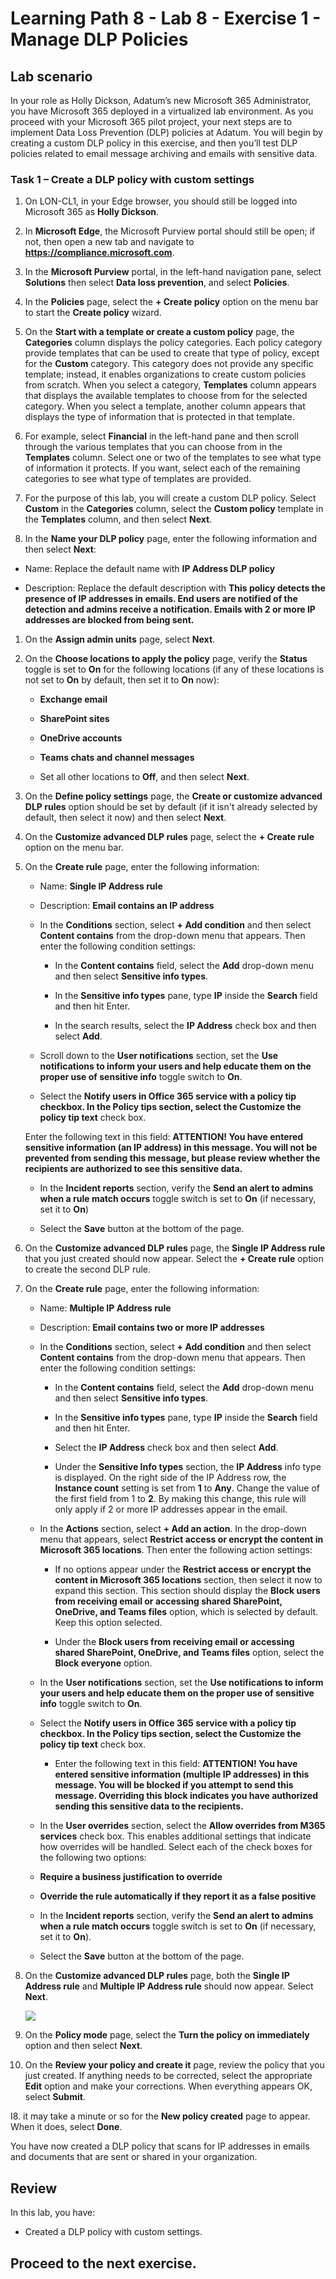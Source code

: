 # Learning Path 8 - Lab 8 - Exercise 1 - Manage DLP Policies  

## Lab scenario

In your role as Holly Dickson, Adatum’s new Microsoft 365 Administrator, you have Microsoft 365 deployed in a virtualized lab environment. As you proceed with your Microsoft 365 pilot project, your next steps are to implement Data Loss Prevention (DLP) policies at Adatum. You will begin by creating a custom DLP policy in this exercise, and then you’ll test DLP policies related to email message archiving and emails with sensitive data. 

### Task 1 – Create a DLP policy with custom settings

1. On LON-CL1, in your Edge browser, you should still be logged into Microsoft 365 as **Holly Dickson**. 

1. In **Microsoft Edge**, the Microsoft Purview portal should still be open; if not, then open a new tab and navigate to **https://compliance.microsoft.com**.

1. In the **Microsoft Purview** portal, in the left-hand navigation pane, select **Solutions** then select **Data loss prevention**, and select **Policies**.

1. In the **Policies** page, select the **+ Create policy** option on the menu bar to start the **Create policy** wizard.

1. On the **Start with a template or create a custom policy** page, the **Categories** column displays the policy categories. Each policy category provide templates that can be used to create that type of policy, except for the **Custom** category. This category does not provide any specific template; instead, it enables organizations to create custom policies from scratch. When you select a category, **Templates** column appears that displays the available templates to choose from for the selected category. When you select a template, another column appears that displays the type of information that is protected in that template. 

1. For example, select **Financial** in the left-hand pane and then scroll through the various templates that you can choose from in the **Templates** column. Select one or two of the templates to see what type of information it protects. If you want, select each of the remaining categories to see what type of templates are provided. 
  
1. For the purpose of this lab, you will create a custom DLP policy. Select **Custom** in the **Categories** column, select the **Custom policy** template in the **Templates** column, and then select **Next**.

1. In the **Name your DLP policy** page, enter the following information and then select **Next**:

  - Name: Replace the default name with **IP Address DLP policy**

  - Description: Replace the default description with **This policy detects the presence of IP addresses in emails. End users are notified of the detection and admins receive a notification. Emails with 2 or more IP addresses are blocked from being sent.**

1. On the **Assign admin units** page, select **Next**. 

1. On the **Choose locations to apply the policy** page, verify the **Status** toggle is set to **On** for the following locations (if any of these locations is not set to **On** by default, then set it to **On** now): 

    - **Exchange email**
    
    - **SharePoint sites**
    
    - **OneDrive accounts**
    
    - **Teams chats and channel messages**
    
    - Set all other locations to **Off**, and then select **Next**.

1. On the **Define policy settings** page, the **Create or customize advanced DLP rules** option should be set by default (if it isn't already selected by default, then select it now) and then select **Next**. 

1. On the **Customize advanced DLP rules** page, select the **+ Create rule** option on the menu bar.

1. On the **Create rule** page, enter the following information:
    
      - Name: **Single IP Address rule**
    
      - Description: **Email contains an IP address**
    
      - In the **Conditions** section, select **+ Add condition** and then select **Content contains** from the drop-down menu that appears. Then enter the following condition settings:
    
        - In the **Content contains** field, select the **Add** drop-down menu and then select **Sensitive info types**.
        
        - In the **Sensitive info types** pane, type **IP** inside the **Search** field and then hit Enter.
        
        - In the search results, select the **IP Address** check box and then select **Add**.
        
     - Scroll down to the **User notifications** section, set the **Use notifications to inform your users and help educate them on the proper use of sensitive info** toggle switch to **On**.

    - Select the **Notify users in Office 365 service with a policy tip checkbox. In the Policy tips section, select the Customize the policy tip text** check box.

    Enter the following text in this field: **ATTENTION! You have entered sensitive information (an IP address) in this message. You will not be prevented from sending this message, but please review whether the recipients are authorized to see this sensitive data.** 

    - In the **Incident reports** section, verify the **Send an alert to admins when a rule match occurs** toggle switch is set to **On** (if necessary, set it to **On**)

    - Select the **Save** button at the bottom of the page.

1. On the **Customize advanced DLP rules** page, the **Single IP Address rule** that you just created should now appear. Select the **+ Create rule** option to create the second DLP rule. 

1. On the **Create rule** page, enter the following information:
    
      - Name: **Multiple IP Address rule**
    
     - Description: **Email contains two or more IP addresses**
    
      - In the **Conditions** section, select **+ Add condition** and then select **Content contains** from the drop-down menu that appears. Then enter the following condition settings:
    
        - In the **Content contains** field, select the **Add** drop-down menu and then select **Sensitive info types**.
        
        - In the **Sensitive info types** pane, type **IP** inside the **Search** field and then hit Enter.
        
        - Select the **IP Address** check box and then select **Add**.

        - Under the **Sensitive Info types** section, the **IP Address** info type is displayed. On the right side of the IP Address row, the **Instance count** setting is set from **1** to **Any**. Change the value of the first field from 1 to **2**. By making this change, this rule will only apply if 2 or more IP addresses appear in the email. 
    
     - In the **Actions** section, select **+ Add an action**. In the drop-down menu that appears, select **Restrict access or encrypt the content in Microsoft 365 locations**. Then enter the following action settings:

        - If no options appear under the **Restrict access or encrypt the content in Microsoft 365 locations** section, then select it now to expand this section. This section should display the **Block users from receiving email or accessing shared SharePoint, OneDrive, and Teams files** option, which is selected by default. Keep this option selected.

        - Under the **Block users from receiving email or accessing shared SharePoint, OneDrive, and Teams files** option, select the **Block everyone** option.
    
     - In the **User notifications** section, set the **Use notifications to inform your users and help educate them on the proper use of sensitive info** toggle switch to **On**. 

    - Select the **Notify users in Office 365 service with a policy tip checkbox. In the Policy tips section, select the Customize the policy tip text** check box.

      - Enter the following text in this field: **ATTENTION! You have entered sensitive information (multiple IP addresses) in this message. You will be blocked if you attempt to send this message. Overriding this block indicates you have authorized sending this sensitive data to the recipients.** 

    - In the **User overrides** section, select the **Allow overrides from M365 services** check box. This enables additional settings that indicate how overrides will be handled. Select each of the check boxes for the following two options: 

    - **Require a business justification to override**
    - **Override the rule automatically if they report it as a false positive**
    
    - In the **Incident reports** section, verify the **Send an alert to admins when a rule match occurs** toggle switch is set to **On** (if necessary, set it to **On**).

    - Select the **Save** button at the bottom of the page.

1. On the **Customize advanced DLP rules** page, both the **Single IP Address rule** and **Multiple IP Address rule** should now appear. Select **Next**.

    ![](../Images/conditions-message.png)

1. On the **Policy mode** page, select the **Turn the policy on immediately** option and then select **Next**.

1. On the **Review your policy and create it** page, review the policy that you just created. If anything needs to be corrected, select the appropriate **Edit** option and make your corrections. When everything appears OK, select **Submit**.

I8. it may take a minute or so for the **New policy created** page to appear. When it does, select **Done**.


You have now created a DLP policy that scans for IP addresses in emails and documents that are sent or shared in your organization.

## Review

In this lab, you have:

- Created a DLP policy with custom settings.

## Proceed to the next exercise.
